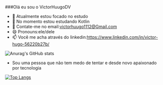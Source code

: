 ###Olá eu sou o VictorHuugoDV

- 🔭 Atualmente estou focado no estudo
- 🌱 No momento estou estudando Kotlin
- 👯 Contate-me no email:victorhuugo1112@Gmail.com
- 😄 Pronouns:ele/dele
- 📫 Você me acha através do linkedin:https://www.linkedin.com/in/victor-hugo-56220b27b/

![Anurag's GitHub stats](https://github-readme-stats.vercel.app/api?username=VictorHuugoDV&show_icons=true&theme=dracula)

- Sou uma pessoa que não tem medo de tentar e desde novo apaixonado por tecnologia 

[![Top Langs](https://github-readme-stats.vercel.app/api/top-langs/?username=VictorHuugoDV)](https://github.com/VictorHuugoDV/github-readme-stats)
